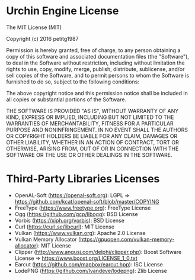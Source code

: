 # Urchin Engine License
The MIT License (MIT)

Copyright (c) 2016 petitg1987

Permission is hereby granted, free of charge, to any person obtaining a copy
of this software and associated documentation files (the "Software"), to deal
in the Software without restriction, including without limitation the rights
to use, copy, modify, merge, publish, distribute, sublicense, and/or sell
copies of the Software, and to permit persons to whom the Software is
furnished to do so, subject to the following conditions:

The above copyright notice and this permission notice shall be included in all
copies or substantial portions of the Software.

THE SOFTWARE IS PROVIDED "AS IS", WITHOUT WARRANTY OF ANY KIND, EXPRESS OR
IMPLIED, INCLUDING BUT NOT LIMITED TO THE WARRANTIES OF MERCHANTABILITY,
FITNESS FOR A PARTICULAR PURPOSE AND NONINFRINGEMENT. IN NO EVENT SHALL THE
AUTHORS OR COPYRIGHT HOLDERS BE LIABLE FOR ANY CLAIM, DAMAGES OR OTHER
LIABILITY, WHETHER IN AN ACTION OF CONTRACT, TORT OR OTHERWISE, ARISING FROM,
OUT OF OR IN CONNECTION WITH THE SOFTWARE OR THE USE OR OTHER DEALINGS IN THE
SOFTWARE.

# Third-Party Libraries Licenses
- OpenAL-Soft (https://openal-soft.org): LGPL => https://github.com/kcat/openal-soft/blob/master/COPYING
- FreeType (https://www.freetype.org): FreeType License
- Ogg (https://github.com/gcp/libogg): BSD License
- Vorbis (https://xiph.org/vorbis): BSD License
- Curl (https://curl.se/libcurl): MIT License
- Vulkan (https://www.vulkan.org): Apache 2.0 License
- Vulkan Memory Allocator (https://gpuopen.com/vulkan-memory-allocator): MIT License
- Clipper (http://www.angusj.com/delphi/clipper.php): Boost Software License => https://www.boost.org/LICENSE_1_0.txt
- Earcut (https://github.com/mapbox/earcut.hpp): ISC License
- LodePNG (https://github.com/lvandeve/lodepng): Zlib License
